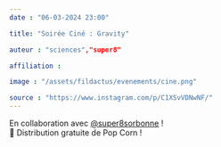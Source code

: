 ```yaml
---
date : "06-03-2024 23:00"

title: "Soirée Ciné : Gravity"

auteur : "sciences","super8"

affiliation : 

image : "/assets/fildactus/evenements/cine.png"

source : "https://www.instagram.com/p/C1XSvVDNwNF/"
---
```


En collaboration avec [@super8sorbonne](https://www.instagram.com/super8sorbonne/) !  
🍿 Distribution gratuite de Pop Corn !